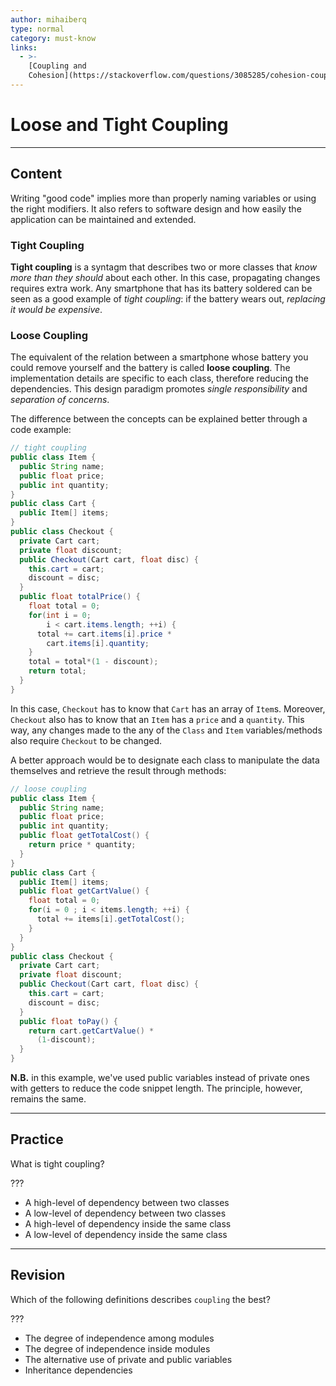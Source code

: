 ```yaml
---
author: mihaiberq
type: normal
category: must-know
links:
  - >-
    [Coupling and
    Cohesion](https://stackoverflow.com/questions/3085285/cohesion-coupling){website}
---
```


# Loose and Tight Coupling


---

## Content

Writing "good code" implies more than properly naming variables or using the right modifiers. It also refers to software design and how easily the application can be maintained and extended.

### Tight Coupling

**Tight coupling** is a syntagm that describes two or more classes that *know more than they should* about each other. In this case, propagating changes requires extra work. Any smartphone that has its battery soldered can be seen as a good example of *tight coupling*: if the battery wears out, *replacing it would be expensive*.

### Loose Coupling

The equivalent of the relation between a smartphone whose battery you could remove yourself and the battery is called **loose coupling**. The implementation details are specific to each class, therefore reducing the dependencies. This design paradigm promotes *single responsibility* and *separation of concerns*.

The difference between the concepts can be explained better through a code example:

```java
// tight coupling
public class Item {
  public String name;
  public float price;
  public int quantity;
}
public class Cart {
  public Item[] items;
}
public class Checkout {
  private Cart cart;
  private float discount;
  public Checkout(Cart cart, float disc) {
    this.cart = cart;
    discount = disc;
  }
  public float totalPrice() {
    float total = 0;
    for(int i = 0;
        i < cart.items.length; ++i) {
      total += cart.items[i].price *
        cart.items[i].quantity;
    }
    total = total*(1 - discount);
    return total;
  }
}

```

In this case, `Checkout` has to know that `Cart` has an array of `Item`s. Moreover, `Checkout` also has to know that an `Item` has a `price` and a `quantity`. This way, any changes made to the any of the `Class` and `Item` variables/methods also require `Checkout` to be changed.

A better approach would be to designate each class to manipulate the data themselves and retrieve the result through methods:

```java
// loose coupling
public class Item {
  public String name;
  public float price;
  public int quantity;
  public float getTotalCost() {
    return price * quantity;
  }
}
public class Cart {
  public Item[] items;
  public float getCartValue() {
    float total = 0;
    for(i = 0 ; i < items.length; ++i) {
      total += items[i].getTotalCost();
    }
  }
}
public class Checkout {
  private Cart cart;
  private float discount;
  public Checkout(Cart cart, float disc) {
    this.cart = cart;
    discount = disc;
  }
  public float toPay() {
    return cart.getCartValue() *
      (1-discount);
  }
}
```

**N.B.** in this example, we've used public variables instead of private ones with getters to reduce the code snippet length. The principle, however, remains the same.


---

## Practice

What is tight coupling?

???

* A high-level of dependency between two classes
* A low-level of dependency between two classes
* A high-level of dependency inside the same class
* A low-level of dependency inside the same class


---

## Revision

Which of the following definitions describes `coupling` the best?

???

* The degree of independence among modules
* The degree of independence inside modules
* The alternative use of private and public variables
* Inheritance dependencies
